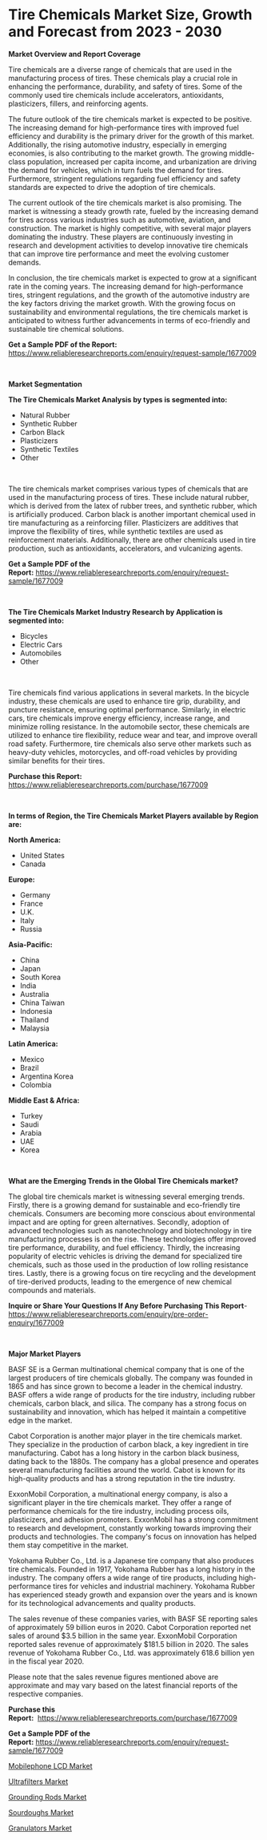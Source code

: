 <p><h1>Tire Chemicals Market Size, Growth and Forecast from 2023 - 2030</h1></p><p><strong>Market Overview and Report Coverage</strong></p>
<p><p>Tire chemicals are a diverse range of chemicals that are used in the manufacturing process of tires. These chemicals play a crucial role in enhancing the performance, durability, and safety of tires. Some of the commonly used tire chemicals include accelerators, antioxidants, plasticizers, fillers, and reinforcing agents.</p><p>The future outlook of the tire chemicals market is expected to be positive. The increasing demand for high-performance tires with improved fuel efficiency and durability is the primary driver for the growth of this market. Additionally, the rising automotive industry, especially in emerging economies, is also contributing to the market growth. The growing middle-class population, increased per capita income, and urbanization are driving the demand for vehicles, which in turn fuels the demand for tires. Furthermore, stringent regulations regarding fuel efficiency and safety standards are expected to drive the adoption of tire chemicals.</p><p>The current outlook of the tire chemicals market is also promising. The market is witnessing a steady growth rate, fueled by the increasing demand for tires across various industries such as automotive, aviation, and construction. The market is highly competitive, with several major players dominating the industry. These players are continuously investing in research and development activities to develop innovative tire chemicals that can improve tire performance and meet the evolving customer demands.</p><p>In conclusion, the tire chemicals market is expected to grow at a significant rate in the coming years. The increasing demand for high-performance tires, stringent regulations, and the growth of the automotive industry are the key factors driving the market growth. With the growing focus on sustainability and environmental regulations, the tire chemicals market is anticipated to witness further advancements in terms of eco-friendly and sustainable tire chemical solutions.</p></p>
<p><strong>Get a Sample PDF of the Report:</strong> <a href="https://www.reliableresearchreports.com/enquiry/request-sample/1677009">https://www.reliableresearchreports.com/enquiry/request-sample/1677009</a></p>
<p>&nbsp;</p>
<p><strong>Market Segmentation</strong></p>
<p><strong>The Tire Chemicals Market Analysis by types is segmented into:</strong></p>
<p><ul><li>Natural Rubber</li><li>Synthetic Rubber</li><li>Carbon Black</li><li>Plasticizers</li><li>Synthetic Textiles</li><li>Other</li></ul></p>
<p>&nbsp;</p>
<p><p>The tire chemicals market comprises various types of chemicals that are used in the manufacturing process of tires. These include natural rubber, which is derived from the latex of rubber trees, and synthetic rubber, which is artificially produced. Carbon black is another important chemical used in tire manufacturing as a reinforcing filler. Plasticizers are additives that improve the flexibility of tires, while synthetic textiles are used as reinforcement materials. Additionally, there are other chemicals used in tire production, such as antioxidants, accelerators, and vulcanizing agents.</p></p>
<p><strong>Get a Sample PDF of the Report:</strong>&nbsp;<a href="https://www.reliableresearchreports.com/enquiry/request-sample/1677009">https://www.reliableresearchreports.com/enquiry/request-sample/1677009</a></p>
<p>&nbsp;</p>
<p><strong>The Tire Chemicals Market Industry Research by Application is segmented into:</strong></p>
<p><ul><li>Bicycles</li><li>Electric Cars</li><li>Automobiles</li><li>Other</li></ul></p>
<p>&nbsp;</p>
<p><p>Tire chemicals find various applications in several markets. In the bicycle industry, these chemicals are used to enhance tire grip, durability, and puncture resistance, ensuring optimal performance. Similarly, in electric cars, tire chemicals improve energy efficiency, increase range, and minimize rolling resistance. In the automobile sector, these chemicals are utilized to enhance tire flexibility, reduce wear and tear, and improve overall road safety. Furthermore, tire chemicals also serve other markets such as heavy-duty vehicles, motorcycles, and off-road vehicles by providing similar benefits for their tires.</p></p>
<p><strong>Purchase this Report:</strong>&nbsp; <a href="https://www.reliableresearchreports.com/purchase/1677009">https://www.reliableresearchreports.com/purchase/1677009</a></p>
<p>&nbsp;</p>
<p><strong>In terms of Region, the Tire Chemicals Market Players available by Region are:</strong></p>
<p>
    <p> <strong> North America: </strong>
        <ul>
            <li>United States</li>
            <li>Canada</li>
        </ul>
        </p> 
    <p> <strong> Europe: </strong>
        <ul>
            <li>Germany</li>
            <li>France</li>
            <li>U.K.</li>
            <li>Italy</li>
            <li>Russia</li>
        </ul>
        </p> 
    <p> <strong> Asia-Pacific: </strong>
        <ul>
            <li>China</li>
            <li>Japan</li>
            <li>South Korea</li>
            <li>India</li>
            <li>Australia</li>
            <li>China Taiwan</li>
            <li>Indonesia</li>
            <li>Thailand</li>
            <li>Malaysia</li>
        </ul>
        </p> 
    <p> <strong> Latin America: </strong>
        <ul>
            <li>Mexico</li>
            <li>Brazil</li>
            <li>Argentina Korea</li>
            <li>Colombia</li>
        </ul>
        </p> 
    <p> <strong> Middle East & Africa: </strong>
        <ul>
            <li>Turkey</li>
            <li>Saudi</li>
            <li>Arabia</li>
            <li>UAE</li>
            <li>Korea</li>
        </ul>
    </p>
    </p>
<p>&nbsp;</p>
<p><strong>What are the Emerging Trends in the Global Tire Chemicals market?</strong></p>
<p><p>The global tire chemicals market is witnessing several emerging trends. Firstly, there is a growing demand for sustainable and eco-friendly tire chemicals. Consumers are becoming more conscious about environmental impact and are opting for green alternatives. Secondly, adoption of advanced technologies such as nanotechnology and biotechnology in tire manufacturing processes is on the rise. These technologies offer improved tire performance, durability, and fuel efficiency. Thirdly, the increasing popularity of electric vehicles is driving the demand for specialized tire chemicals, such as those used in the production of low rolling resistance tires. Lastly, there is a growing focus on tire recycling and the development of tire-derived products, leading to the emergence of new chemical compounds and materials.</p></p>
<p><strong>Inquire or Share Your Questions If Any Before Purchasing This Report</strong>- <a href="https://www.reliableresearchreports.com/enquiry/pre-order-enquiry/1677009">https://www.reliableresearchreports.com/enquiry/pre-order-enquiry/1677009</a></p>
<p>&nbsp;</p>
<p><strong>Major Market Players</strong></p>
<p><p>BASF SE is a German multinational chemical company that is one of the largest producers of tire chemicals globally. The company was founded in 1865 and has since grown to become a leader in the chemical industry. BASF offers a wide range of products for the tire industry, including rubber chemicals, carbon black, and silica. The company has a strong focus on sustainability and innovation, which has helped it maintain a competitive edge in the market.</p><p>Cabot Corporation is another major player in the tire chemicals market. They specialize in the production of carbon black, a key ingredient in tire manufacturing. Cabot has a long history in the carbon black business, dating back to the 1880s. The company has a global presence and operates several manufacturing facilities around the world. Cabot is known for its high-quality products and has a strong reputation in the tire industry.</p><p>ExxonMobil Corporation, a multinational energy company, is also a significant player in the tire chemicals market. They offer a range of performance chemicals for the tire industry, including process oils, plasticizers, and adhesion promoters. ExxonMobil has a strong commitment to research and development, constantly working towards improving their products and technologies. The company's focus on innovation has helped them stay competitive in the market.</p><p>Yokohama Rubber Co., Ltd. is a Japanese tire company that also produces tire chemicals. Founded in 1917, Yokohama Rubber has a long history in the industry. The company offers a wide range of tire products, including high-performance tires for vehicles and industrial machinery. Yokohama Rubber has experienced steady growth and expansion over the years and is known for its technological advancements and quality products.</p><p>The sales revenue of these companies varies, with BASF SE reporting sales of approximately 59 billion euros in 2020. Cabot Corporation reported net sales of around $3.5 billion in the same year. ExxonMobil Corporation reported sales revenue of approximately $181.5 billion in 2020. The sales revenue of Yokohama Rubber Co., Ltd. was approximately 618.6 billion yen in the fiscal year 2020.</p><p>Please note that the sales revenue figures mentioned above are approximate and may vary based on the latest financial reports of the respective companies.</p></p>
<p><strong>Purchase this Report:</strong>&nbsp;&nbsp;<a href="https://www.reliableresearchreports.com/purchase/1677009">https://www.reliableresearchreports.com/purchase/1677009</a></p>
<p></p>
<p><strong>Get a Sample PDF of the Report:</strong>&nbsp;<a href="https://www.reliableresearchreports.com/enquiry/request-sample/1677009">https://www.reliableresearchreports.com/enquiry/request-sample/1677009</a></p>
<p><p><a href="https://medium.com/@majorwalker1947/mobilephone-lcd-market-outlook-industry-overview-and-forecast-2023-to-2030-2decbe07d0bf">Mobilephone LCD Market</a></p><p><a href="https://medium.com/@holliswelch2023/ultrafilters-market-trends-and-market-analysis-forecasted-for-period-2023-2030-66076ada0c8d">Ultrafilters Market</a></p><p><a href="https://medium.com/@oletawunsch/grounding-rods-market-furnishes-information-on-market-share-market-trends-and-market-growth-15e4a0a20295">Grounding Rods Market</a></p><p><a href="https://medium.com/@hotspotflipk/sourdoughs-market-size-and-market-trends-complete-industry-overview-2023-to-2030-2210fee5c5ab">Sourdoughs Market</a></p><p><a href="https://medium.com/@vilmalittel/granulators-market-share-evolution-and-market-growth-trends-2023-2030-7781f693cfe7">Granulators Market</a></p></p>